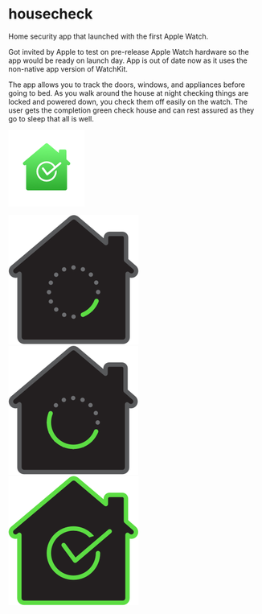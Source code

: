 # housecheck
Home security app that launched with the first Apple Watch.

Got invited by Apple to test on pre-release Apple Watch hardware so the app would be ready on launch day. App is out of date now as it uses the non-native app version of WatchKit.

The app allows you to track the doors, windows, and appliances before going to bed. As you walk around the house at night checking things are locked and powered down, you check them off easily on the watch. The user gets the completion green check house and can rest assured as they go to sleep that all is well.

![HouseCheck app icon](/CheckIt/Images.xcassets/AppIcon.appiconset/Icon-76%402x.png?raw=true "HouseCheck app icon")

![HouseCheck 13%](/CheckIt/Images.xcassets/house-status-big-13.imageset/house-status-big-13%401x.png?raw=true "HouseCheck 13%")![HouseCheck 50%](/CheckIt/Images.xcassets/house-status-big-50.imageset/house-status-big-50%401x.png?raw=true "HouseCheck 50%")![HouseCheck 100%](/CheckIt/Images.xcassets/house-status-big-100.imageset/house-status-big-100%401x.png?raw=true "HouseCheck 100%")

